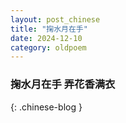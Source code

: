 ```yaml
---
layout: post_chinese
title: "掬水月在手"
date: 2024-12-10
category: oldpoem
---
```


### 掬水月在手 弄花香满衣
{: .chinese-blog }
